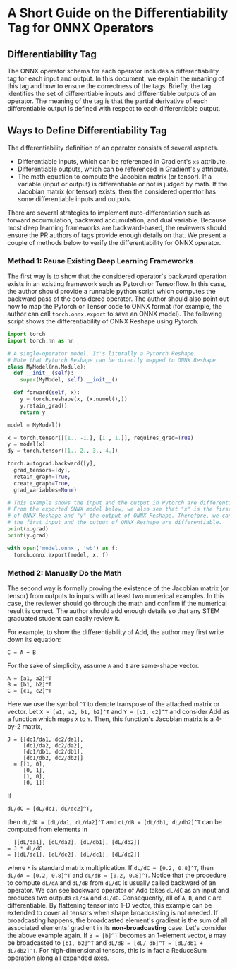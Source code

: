 <!--- SPDX-License-Identifier: Apache-2.0 -->

# A Short Guide on the Differentiability Tag for ONNX Operators

## Differentiability Tag
The ONNX operator schema for each operator includes a differentiability tag for each input and output.
In this document, we explain the meaning of this tag and how to ensure the correctness of the tags.
Briefly, the tag identifies the set of differentiable inputs and differentiable outputs of an operator.
The meaning of the tag is that the partial derivative of each differentiable output is defined with respect to each differentiable output.

## Ways to Define Differentiability Tag
The differentiability definition of an operator consists of several aspects.

- Differentiable inputs, which can be referenced in Gradient's `xs` attribute.
- Differentiable outputs, which can be referenced in Gradient's `y` attribute.
- The math equation to compute the Jacobian matrix (or tensor). If a variable (input or output) is differentiable or not is judged by math. If the Jacobian matrix (or tensor) exists, then the considered operator has some differentiable inputs and outputs.

There are several strategies to implement auto-differentiation such as forward accumulation, backward accumulation, and dual variable.
Because most deep learning frameworks are backward-based, the reviewers should ensure the PR authors of tags provide enough details on that.
We present a couple of methods below to verify the differentiability for ONNX operator.

### Method 1: Reuse Existing Deep Learning Frameworks
The first way is to show that the considered operator's backward operation exists in an existing framework such as Pytorch or Tensorflow. In this case, the author should provide a runnable python script which computes the backward pass of the considered operator. The author should also point out how to map the Pytorch or Tensor code to ONNX format (for example, the author can call `torch.onnx.export` to save an ONNX model). The following script shows the differentiability of ONNX Reshape using  Pytorch.

```python
import torch
import torch.nn as nn

# A single-operator model. It's literally a Pytorch Reshape.
# Note that Pytorch Reshape can be directly mapped to ONNX Reshape.
class MyModel(nn.Module):
  def __init__(self):
    super(MyModel, self).__init__()

  def forward(self, x):
    y = torch.reshape(x, (x.numel(),))
    y.retain_grad()
    return y

model = MyModel()

x = torch.tensor([[1., -1.], [1., 1.]], requires_grad=True)
y = model(x)
dy = torch.tensor([1., 2., 3., 4.])

torch.autograd.backward([y],
  grad_tensors=[dy],
  retain_graph=True,
  create_graph=True,
  grad_variables=None)

# This example shows the input and the output in Pytorch are differentiable.
# From the exported ONNX model below, we also see that "x" is the first input
# of ONNX Reshape and "y" the output of ONNX Reshape. Therefore, we can say
# the first input and the output of ONNX Reshape are differentiable.
print(x.grad)
print(y.grad)

with open('model.onnx', 'wb') as f:
  torch.onnx.export(model, x, f)
```

### Method 2: Manually Do the Math
The second way is formally proving the existence of the Jacobian matrix (or tensor) from outputs to inputs with at least two numerical examples. In this case, the reviewer should go through the math and confirm if the numerical result is correct. The author should add enough details so that any STEM graduated student can easily review it.

For example, to show the differentiability of Add, the author may first write down its equation:
```
C = A + B
```
For the sake of simplicity, assume `A` and `B` are same-shape vector.
```
A = [a1, a2]^T
B = [b1, b2]^T
C = [c1, c2]^T
```
Here we use the symbol `^T` to denote transpose of the attached matrix or vector.
Let `X = [a1, a2, b1, b2]^T` and `Y = [c1, c2]^T` and consider Add as a function which maps `X` to `Y`.
Then, this function's Jacobian matrix is a 4-by-2 matrix,
```
J = [[dc1/da1, dc2/da1],
     [dc1/da2, dc2/da2],
     [dc1/db1, dc2/db1],
     [dc1/db2, dc2/db2]]
  = [[1, 0],
     [0, 1],
     [1, 0],
     [0, 1]]
```
If
```
dL/dC = [dL/dc1, dL/dc2]^T,
```
then `dL/dA = [dL/da1, dL/da2]^T` and `dL/dB = [dL/db1, dL/db2]^T` can be computed from elements in
```
  [[dL/da1], [dL/da2], [dL/db1], [dL/db2]]
= J * dL/dC
= [[dL/dc1], [dL/dc2], [dL/dc1], [dL/dc2]]
```
where `*` is standard matrix multiplication.
If `dL/dC = [0.2, 0.8]^T`, then `dL/dA = [0.2, 0.8]^T` and `dL/dB = [0.2, 0.8]^T`.
Notice that the procedure to compute `dL/dA` and `dL/dB` from `dL/dC` is usually called backward of an operator.
We can see backward operator of Add takes `dL/dC` as an input and produces two outputs `dL/dA` and `dL/dB`.
Consequently, all of `A`, `B`, and `C` are differentiable.
By flattening tensor into 1-D vector, this example can be extended to cover all tensors when shape broadcasting is not needed.
If broadcasting happens, the broadcasted element's gradient is the sum of all associated elements' gradient in its **non-broadcasting** case.
Let's consider the above example again.
If `B = [b]^T` becomes an 1-element vector, `B` may be broadcasted to `[b1, b2]^T` and `dL/dB = [dL/ db]^T = [dL/db1 + dL/db2]^T`.
For high-dimensional tensors, this is in fact a ReduceSum operation along all expanded axes.
